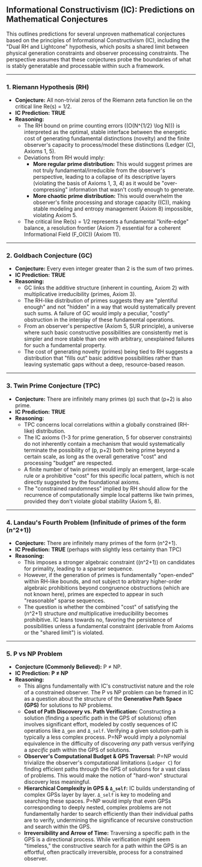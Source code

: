 ## Informational Constructivism (IC): Predictions on Mathematical Conjectures

This outlines predictions for several unproven mathematical conjectures based on the principles of Informational Constructivism (IC), including the "Dual RH and Lightcone" hypothesis, which posits a shared limit between physical generation constraints and observer processing constraints. The perspective assumes that these conjectures probe the boundaries of what is stably generatable and processable within such a framework.

---

### 1. Riemann Hypothesis (RH)
*   **Conjecture:** All non-trivial zeros of the Riemann zeta function lie on the critical line Re(s) = 1/2.
*   **IC Prediction:** **TRUE**
*   **Reasoning:**
    *   The RH bound on prime counting errors (\(O(N^{1/2} \log N)\)) is interpreted as the optimal, stable interface between the energetic cost of generating fundamental distinctions (novelty) and the finite observer's capacity to process/model these distinctions (Ledger \(C\), Axioms 1, 5).
    *   Deviations from RH would imply:
        *   **More regular prime distribution:** This would suggest primes are not truly fundamental/irreducible from the observer's perspective, leading to a collapse of its descriptive layers (violating the basis of Axioms 1, 3, 4) as it would be "over-compressing" information that wasn't costly enough to generate.
        *   **More chaotic prime distribution:** This would overwhelm the observer's finite processing and storage capacity (\(C\)), making stable modeling and entropy management (Axiom 8) impossible, violating Axiom 5.
    *   The critical line Re(s) = 1/2 represents a fundamental "knife-edge" balance, a resolution frontier (Axiom 7) essential for a coherent Informational Field \(F_O(C)\) (Axiom 11).

---

### 2. Goldbach Conjecture (GC)
*   **Conjecture:** Every even integer greater than 2 is the sum of two primes.
*   **IC Prediction:** **TRUE**
*   **Reasoning:**
    *   GC links the additive structure (inherent in counting, Axiom 2) with multiplicative irreducibility (primes, Axiom 3).
    *   The RH-like distribution of primes suggests they are "plentiful enough" and not "hidden" in a way that would systematically prevent such sums. A failure of GC would imply a peculiar, "costly" obstruction in the interplay of these fundamental operations.
    *   From an observer's perspective (Axiom 5, SUR principle), a universe where such basic constructive possibilities are consistently met is simpler and more stable than one with arbitrary, unexplained failures for such a fundamental property.
    *   The cost of generating novelty (primes) being tied to RH suggests a distribution that "fills out" basic additive possibilities rather than leaving systematic gaps without a deep, resource-based reason.

---

### 3. Twin Prime Conjecture (TPC)
*   **Conjecture:** There are infinitely many primes \(p\) such that \(p+2\) is also prime.
*   **IC Prediction:** **TRUE**
*   **Reasoning:**
    *   TPC concerns local correlations within a globally constrained (RH-like) distribution.
    *   The IC axioms (1-3 for prime generation, 5 for observer constraints) do not inherently contain a mechanism that would systematically terminate the possibility of \(p, p+2\) both being prime beyond a certain scale, as long as the overall generative "cost" and processing "budget" are respected.
    *   A finite number of twin primes would imply an emergent, large-scale rule or a prohibitive "cost" for this specific local pattern, which is not directly suggested by the foundational axioms.
    *   The "constrained randomness" implied by RH should allow for the recurrence of computationally simple local patterns like twin primes, provided they don't violate global stability (Axiom 5, 8).

---

### 4. Landau's Fourth Problem (Infinitude of primes of the form \(n^2+1\))
*   **Conjecture:** There are infinitely many primes of the form \(n^2+1\).
*   **IC Prediction:** **TRUE** (perhaps with slightly less certainty than TPC)
*   **Reasoning:**
    *   This imposes a stronger algebraic constraint (\(n^2+1\)) on candidates for primality, leading to a sparser sequence.
    *   However, if the generation of primes is fundamentally "open-ended" within RH-like bounds, and not subject to arbitrary higher-order algebraic prohibitions beyond congruence obstructions (which are not known here), primes are expected to appear in such "reasonable" sparse sequences.
    *   The question is whether the combined "cost" of satisfying the \(n^2+1\) structure *and* multiplicative irreducibility becomes prohibitive. IC leans towards no, favoring the persistence of possibilities unless a fundamental constraint (derivable from Axioms or the "shared limit") is violated.

---

### 5. P vs NP Problem
*   **Conjecture (Commonly Believed):** P ≠ NP.
*   **IC Prediction:** **P ≠ NP**
*   **Reasoning:**
    *   This aligns fundamentally with IC's constructivist nature and the role of a constrained observer. The P vs NP problem can be framed in IC as a question about the structure of the **Generative Path Space (GPS)** for solutions to NP problems.
    *   **Cost of Path Discovery vs. Path Verification:** Constructing a solution (finding a specific path in the GPS of solutions) often involves significant effort, modeled by costly sequences of IC operations like `Δ_gen` and `Δ_self`. Verifying a given solution-path is typically a less complex process. P=NP would imply a polynomial equivalence in the difficulty of discovering *any* path versus verifying a *specific* path within the GPS of solutions.
    *   **Observer's Computational Budget & GPS Traversal:** P=NP would trivialize the observer's computational limitations (`Ledger C`) for finding efficient paths through the GPS of solutions for a vast class of problems. This would make the notion of "hard-won" structural discovery less meaningful.
    *   **Hierarchical Complexity in GPS & `Δ_self`:** IC builds understanding of complex GPSs layer by layer. `Δ_self` is key to modeling and searching these spaces. P=NP would imply that even GPSs corresponding to deeply nested, complex problems are not fundamentally harder to search efficiently than their individual paths are to verify, undermining the significance of recursive construction and search within the GPS.
    *   **Irreversibility and Arrow of Time:** Traversing a specific path in the GPS is a directional process. While verification might seem "timeless," the constructive search for a path within the GPS is an effortful, often practically irreversible, process for a constrained observer.
